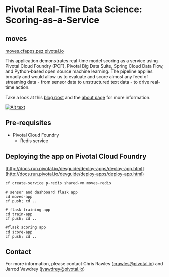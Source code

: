 # Pivotal Real-Time Data Science: Scoring-as-a-Service
## moves

[moves.cfapps.pez.pivotal.io](https://moves.cfapps.pez.pivotal.io)

This application demonstrates real-time model scoring as a service using Pivotal Cloud Foundry (PCF), Pivotal Big Data Suite, Spring Cloud Data Flow, and Python-based open source machine learning. The pipeline applies broadly and would allow us to evaluate and score almost any feed of streaming data - from sensor data to unstructured text data - to drive real-time action.

Take a look at this [blog post](https://blog.pivotal.io/data-science-pivotal/products/scoring-as-a-service-to-operationalize-algorithms-for-real-time) and the [about page](https://moves.cfapps.pez.pivotal.io/about) for more information.

[![Alt text](https://img.youtube.com/vi/j6yiVhm9bhs/0.jpg)](https://www.youtube.com/watch?v=j6yiVhm9bhs)

## Pre-requisites

* Pivotal Cloud Foundry
    * Redis service

## Deploying the app on Pivotal Cloud Foundry

[http://docs.run.pivotal.io/devguide/deploy-apps/deploy-app.html](http://docs.run.pivotal.io/devguide/deploy-apps/deploy-app.html)

    cf create-service p-redis shared-vm moves-redis

    # sensor and dashboard flask app
    cd moves-app
    cf push; cd ..
    
    # flask training app 
    cd train-app
    cf push; cd ..

    #flask scoring app
    cd score-app
    cf push; cd ..

## Contact

For more information, please contact Chris Rawles (crawles@pivotal.io) and Jarrod Vawdrey (jvawdrey@pivotal.io)
